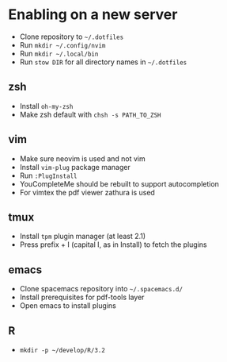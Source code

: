 # Enabling on a new server

- Clone repository to `~/.dotfiles`
- Run `mkdir ~/.config/nvim`
- Run `mkdir ~/.local/bin`
- Run `stow DIR` for all directory names in `~/.dotfiles`

## zsh
- Install `oh-my-zsh`
- Make zsh default with `chsh -s PATH_TO_ZSH`

## vim
- Make sure neovim is used and not vim
- Install `vim-plug` package manager
- Run `:PlugInstall`
- YouCompleteMe should be rebuilt to support autocompletion
- For vimtex the pdf viewer zathura is used

## tmux
- Install `tpm` plugin manager (at least 2.1)
- Press prefix + I (capital I, as in Install) to fetch the plugins

## emacs
- Clone spacemacs repository into `~/.spacemacs.d/`
- Install prerequisites for pdf-tools layer
- Open emacs to install plugins

## R
- `mkdir -p ~/develop/R/3.2`
